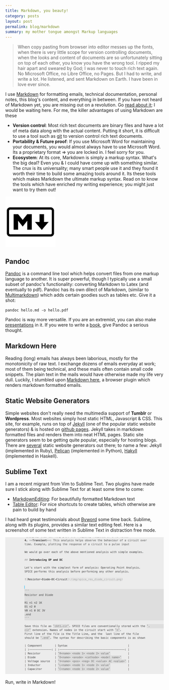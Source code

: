 ```yaml
---
title: Markdown, you beauty!
category: posts
layout: post
permalink: blog/markdown
summary: my mother tongue amongst Markup languages
---
```



> When copy pasting from browser into editor messes up the fonts, when there is very little scope for version controlling documents, when the looks and content of documents are so unfortunately sitting on top of each other, you know you have the wrong tool. I ripped my hair apart and sweared by God; I was never to touch rich text again. No Microsoft Office, no Libre Office, no Pages. But I had to write, and write a lot. He listened, and sent Markdown on Earth. I have been in love ever since.

I use [Markdown](http://daringfireball.net/projects/markdown/) for formatting emails, technical documentation, personal notes, this blog's content, and everything in between. If you have not heard of Markdown yet, you are missing out on a revolution. Go [read about it](http://readwrite.com/2012/04/17/why-you-need-to-learn-markdown); I would be waiting here. For me, the killer advantages of using Markdown are these

- **Version control**: Most rich text documents are binary files and have a lot of meta data along with the actual content. Putting it short, it is difficult to use a tool such as [git](http://git-scm.com/) to version control rich text documents.
- **Portability & Future proof**: If you use Microsoft Word for maintaining your documents, you would almost always have to use Microsoft Word. Its a proprietary format => you are locked in. I feel sorry for you.
- **Ecosystem**: At its core, Markdown is simply a markup syntax. What's the big deal? Even you & I could have come up with something similar. The crux is its universality; many smart people use it and they found it worth their time to build some amazing tools around it. Its these tools which makes Markdown the ultimate markup syntax. Read on to know the tools which have enriched my writing experience; you might just want to try them out!

![Markdown Logo](/img/markdown-logo.png)


## Pandoc

[Pandoc](http://johnmacfarlane.net/pandoc/) is a command line tool which helps convert files from one markup language to another. It is super powerful, though I typically use a small subset of pandoc's functionality: converting Markdown to Latex (and eventually to pdf). Pandoc has its own dilect of Markdown, (similar to [Multimarkdown](http://fletcherpenney.net/multimarkdown/)) which adds certain goodies such as tables etc. Give it a shot:

```console
pandoc hello.md -o hello.pdf
```

Pandoc is way more versatile. If you are an extremist, you can also make [presentations](http://johnmacfarlane.net/pandoc/demo/example9/producing-slide-shows-with-pandoc.html) in it. If you were to write a [book](http://johnmacfarlane.net/pandoc/epub.html), give Pandoc a serious thought.

## Markdown Here

Reading (long) emails has always been laborious, mostly for the monotonicity of raw text. I exchange dozens of emails everyday at work; most of them being technical, and these mails often contain small code snippets. The plain text in the mails would have otherwise made my life very dull. Luckily, I stumbled upon [Markdown here](http://markdown-here.com/), a browser plugin which renders markdown formatted emails.

## Static Website Generators

Simple websites don't really need the multimedia support of **Tumblr** or **Wordpress**. Most websites simply host static HTML, Javascript & CSS. This site, for example, runs on top of [Jekyll](http://jekyllrb.com) (one of the popular static website generators) & is hosted on [github pages](https://pages.github.com). Jekyll takes in markdown formatted files and renders them into neat HTML pages. Static site generators seem to be getting quite popular, especially for hosting blogs. There are [several](https://staticsitegenerators.net) static website generators out there; to name a few: Jekyll (implemented in Ruby), [Pelican](http://getpelican.com) (implemented in Python), [Hakyll](http://jaspervdj.be/hakyll/) (implemented in Haskell).

## Sublime Text

I am a recent migrant from Vim to Sublime Text. Two plugins have made sure I stick along with Sublime Text for at least some time to come:

- [MarkdownEditing](https://sublime.wbond.net/packages/MarkdownEditing): For beautifully formatted Markdown text
- [Table Editor](https://github.com/vkocubinsky/SublimeTableEditor): For nice shortcuts to create tables, which otherwise are pain to build by hand

I had heard great testimonials about [Byword](http://bywordapp.com/) some time back. Sublime, along with its plugins, provides a similar text editing feel. Here is a screenshot of some text written in Sublime Text in distraction free mode.

![Sublime Screenshot](/img/sublime-screenshot.png)



Run, write in Markdown!


